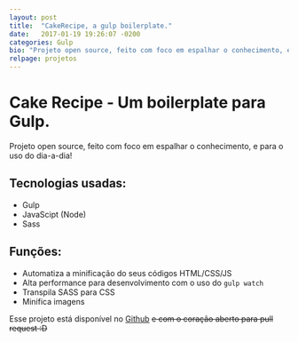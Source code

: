 ```yaml
---
layout: post
title:  "CakeRecipe, a gulp boilerplate."
date:   2017-01-19 19:26:07 -0200
categories: Gulp
bio: "Projeto open source, feito com foco em espalhar o conhecimento, e para o uso do dia-a-dia"
relpage: projetos
---
```


# Cake Recipe - Um boilerplate para Gulp.

Projeto open source, feito com foco em espalhar o conhecimento, e para o uso do dia-a-dia!

## Tecnologias usadas:

- Gulp
- JavaScipt (Node)
- Sass


## Funções:

- Automatiza a minificação do seus códigos HTML/CSS/JS
- Alta performance para desenvolvimento com o uso do `gulp watch`
- Transpila SASS para CSS
- Minifica imagens



Esse projeto está disponível no [Github](https://github.com/giioohbernini/cakerecipe) ~~e com o coração aberto para pull request :D~~


